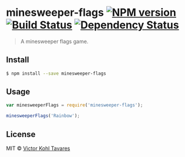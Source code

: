 # minesweeper-flags [![NPM version][npm-image]][npm-url] [![Build Status][travis-image]][travis-url] [![Dependency Status][daviddm-image]][daviddm-url]
> A minesweeper flags game.


## Install

```sh
$ npm install --save minesweeper-flags
```


## Usage

```js
var minesweeperFlags = require('minesweeper-flags');

minesweeperFlags('Rainbow');
```

## License

MIT © [Victor Kohl Tavares](http://victorkohl.me)


[npm-image]: https://badge.fury.io/js/minesweeper-flags.svg
[npm-url]: https://npmjs.org/package/minesweeper-flags
[travis-image]: https://travis-ci.org/victorkohl/minesweeper-flags.svg?branch=master
[travis-url]: https://travis-ci.org/victorkohl/minesweeper-flags
[daviddm-image]: https://david-dm.org/victorkohl/minesweeper-flags.svg?theme=shields.io
[daviddm-url]: https://david-dm.org/victorkohl/minesweeper-flags
